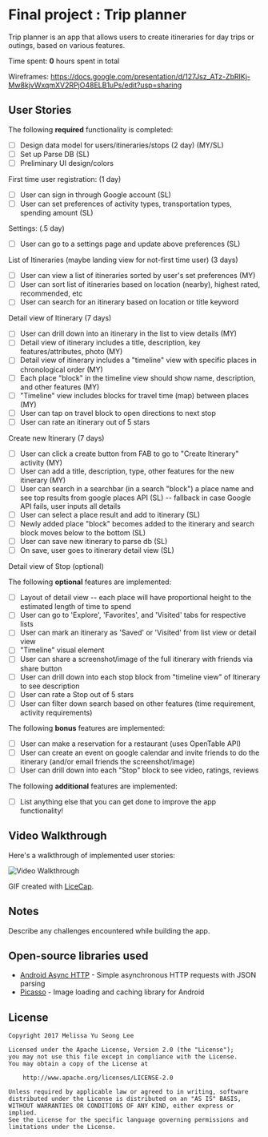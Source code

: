 # Final project : Trip planner

Trip planner is an app that allows users to create itineraries for day trips or outings, based on various features.

Time spent: **0** hours spent in total

Wireframes: https://docs.google.com/presentation/d/127Jsz_ATz-ZbRIKj-Mw8kjvWxqmXV2RPjO48ELB1uPs/edit?usp=sharing

## User Stories

The following **required** functionality is completed:

* [ ]   Design data model for users/itineraries/stops (2 day) (MY/SL)
* [ ]   Set up Parse DB (SL)
* [ ]   Preliminary UI design/colors

First time user registration: (1 day)
* [ ]   User can sign in through Google account (SL)
* [ ]   User can set preferences of activity types, transportation types, spending amount (SL)

Settings: (.5 day)
* [ ]   User can go to a settings page and update above preferences (SL)

List of Itineraries (maybe landing view for not-first time user) (3 days)
* [ ]	User can view a list of itineraries sorted by user's set preferences (MY)
* [ ]   User can sort list of itineraries based on location (nearby), highest rated, recommended, etc
* [ ]	User can search for an itinerary based on location or title keyword 

Detail view of Itinerary (7 days)
* [ ]   User can drill down into an itinerary in the list to view details (MY)
* [ ]   Detail view of itinerary includes a title, description, key features/attributes, photo (MY)
* [ ]   Detail view of itinerary includes a "timeline" view with specific places in chronological order (MY)
* [ ]   Each place "block" in the timeline view should show name, description, and other features (MY)
* [ ]   "Timeline" view includes blocks for travel time (map) between places (MY)
* [ ]   User can tap on travel block to open directions to next stop
* [ ]   User can rate an itinerary out of 5 stars

Create new Itinerary (7 days)
* [ ]   User can click a create button from FAB to go to "Create Itinerary" activity (MY)
* [ ]   User can add a title, description, type, other features for the new itinerary (MY)
* [ ]   User can search in a searchbar (in a search "block") a place name and see top results from google places API (SL)
        -- fallback in case Google API fails, user inputs all details 
* [ ]   User can select a place result and add to itinerary (SL)
* [ ]   Newly added place "block" becomes added to the itinerary and search block moves below to the bottom (SL)
* [ ]   User can save new itinerary to parse db (SL)
* [ ]   On save, user goes to itinerary detail view (SL)

Detail view of Stop (optional)

The following **optional** features are implemented:

* [ ]   Layout of detail view -- each place will have proportional height to the estimated length of time to spend
* [ ]   User can go to 'Explore', 'Favorites', and 'Visited' tabs for respective lists
* [ ]   User can mark an itinerary as 'Saved' or 'Visited' from list view or detail view
* [ ]   "Timeline" visual element
* [ ]   User can share a screenshot/image of the full itinerary with friends via share button
* [ ]   User can drill down into each stop block from "timeline view" of Itinerary to see description
* [ ]   User can rate a Stop out of 5 stars
* [ ]   User can filter down search based on other features (time requirement, activity requirements)

The following **bonus** features are implemented:

* [ ]   User can make a reservation for a restaurant (uses OpenTable API)
* [ ]   User can create an event on google calendar and invite friends to do the itinerary (and/or email friends the screenshot/image)
* [ ]   User can drill down into each "Stop" block to see video, ratings, reviews

The following **additional** features are implemented:

* [ ] List anything else that you can get done to improve the app functionality!

## Video Walkthrough

Here's a walkthrough of implemented user stories:

<img src='http://i.imgur.com/link/to/your/gif/file.gif' title='Video Walkthrough' width='' alt='Video Walkthrough' />

GIF created with [LiceCap](http://www.cockos.com/licecap/).

## Notes

Describe any challenges encountered while building the app.

## Open-source libraries used

- [Android Async HTTP](https://github.com/loopj/android-async-http) - Simple asynchronous HTTP requests with JSON parsing
- [Picasso](http://square.github.io/picasso/) - Image loading and caching library for Android

## License

    Copyright 2017 Melissa Yu Seong Lee

    Licensed under the Apache License, Version 2.0 (the "License");
    you may not use this file except in compliance with the License.
    You may obtain a copy of the License at

        http://www.apache.org/licenses/LICENSE-2.0

    Unless required by applicable law or agreed to in writing, software
    distributed under the License is distributed on an "AS IS" BASIS,
    WITHOUT WARRANTIES OR CONDITIONS OF ANY KIND, either express or implied.
    See the License for the specific language governing permissions and
    limitations under the License.
